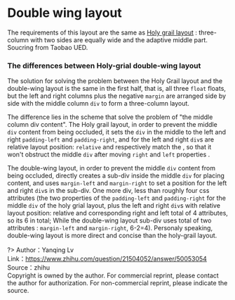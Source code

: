
# Double wing layout

The requirements of this layout are the same as [Holy grail layout](http://hushuaiace.fun/qq546002574.github.io/#/holy-grail-layout) : three-column with two sides are equally wide and the adaptive middle part. Soucring from Taobao UED. 

<vuep template="#double-wing-layout_tlp"></vuep>

<script v-pre type="text/x-template" id="double-wing-layout_tlp">
<style>
  main {
    width: 100%;
    padding: 39px 29px;
    font-size: 12px;
  }
  section {
    box-shadow: 0 0 0 1px #eee;
  }
  section::after {
    content: '';
    display: block;
    clear: both;
  }
  section > div {
    height: 229px;
    line-height: 1.5em;
    text-align: center;
    float: left;
    color: white;
  }
  section .left, section .right {
    width: 119px;
    padding-top: 29px;
    background: #b4a078;
  }
  section .left {
    margin-left: -100%;
  }
  section .center {
    width: 100%;
    text-align: justify;
    hyphens: auto;
  }
  section .center-inner {
    height: 100%;
    margin: 0 129px;
    padding: 29px 12px;
    background: #b4a078;
  }
  section .right {
    margin-left: -119px;
  }
  /* input range */
  input[type="range"] {
    width: 100%;
    cursor: ew-resize;
  }
</style>
<template>
  <main class="main">
    <input ref="range" type="range" value="100">
    <section :style="{ width }">
      <div class="center">
        <div class="center-inner">A paragraph of filler text. La la la de dah de dah de dah de la.</div>
      </div>
      <div class="left">left</div>
      <div class="right">right</div>
    </section>
  </main>
</template>
<script>
  export default {
    data () {
      return {
        width: "100%"
      }
    },
    mounted() {
      this.$refs.range.oninput = ({ target: { value } }) => {
        this.width = `${60 + value * .4}%`;
      }
    }
  }
</script>
</script>

### The differences between Holy-grial double-wing layout

The solution for solving the problem between the Holy Grail layout and the double-wing layout is the same in the first half, that is, all three `float` floats, but the left and right columns plus the negative `margin` are arranged side by side with the middle column `div` to form a three-column layout.

The difference lies in the scheme that solve the problem of "the middle column div content". The Holy grail layout, in order to prevent the middle `div` content from being occluded, it sets the `div` in the middle to the left and right `padding-left` and `padding-right`, and for the left and right `div`s are relative layout position: `relative` and respectively match the , so that it won't obstruct the middle `div` after moving `right` and `left` properties .

The double-wing layout, in order to prevent the middle `div` content from being occluded, directly creates a sub-div inside the middle `div` for placing content, and uses `margin-left` and `margin-right` to set a position for the left and right `div`s in the sub-div. One more div, less than roughly four css attributes (the two properties of the `padding-left` and `padding-right` for the middle `div` of the holy grial layout, plus the left and right `div`s with relative layout position: relative and corresponding right and left total of 4 attributes, so its 6 in total; While the double-wing layout sub-div uses total of two attributes : `margin-left` and `margin-right`, 6-2=4). Personaly speaking, double-wing layout is more direct and concise than the holy-grail layout.

?> Author：Yanqing Lv<br>
Link：https://www.zhihu.com/question/21504052/answer/50053054<br>
Source：zhihu<br>
Copyright is owned by the author. For commercial reprint, please contact the author for authorization. For non-commercial reprint, please indicate the source.
